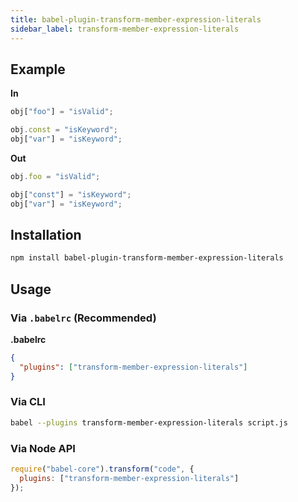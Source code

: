 ```yaml
---
title: babel-plugin-transform-member-expression-literals
sidebar_label: transform-member-expression-literals
---
```


## Example

**In**

```javascript
obj["foo"] = "isValid";

obj.const = "isKeyword";
obj["var"] = "isKeyword";
```

**Out**

```javascript
obj.foo = "isValid";

obj["const"] = "isKeyword";
obj["var"] = "isKeyword";
```

## Installation

```sh
npm install babel-plugin-transform-member-expression-literals
```

## Usage

### Via `.babelrc` (Recommended)

**.babelrc**

```json
{
  "plugins": ["transform-member-expression-literals"]
}
```

### Via CLI

```sh
babel --plugins transform-member-expression-literals script.js
```

### Via Node API

```javascript
require("babel-core").transform("code", {
  plugins: ["transform-member-expression-literals"]
});
```

